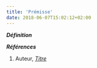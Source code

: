 ```yaml
---
title: 'Prémisse'
date: 2018-06-07T15:02:12+02:00
---
```


***Définition*** 

>

***Références***

1. Auteur, <u>*Titre*</u>

